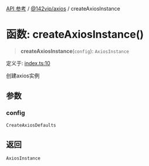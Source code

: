 [API 参考](../../../index.md) / [@142vip/axios](../index.md) / createAxiosInstance

# 函数: createAxiosInstance()

> **createAxiosInstance**(`config`): `AxiosInstance`

定义于: [index.ts:10](https://github.com/142vip/core-x/blob/bdff6769b69266ddfe7392709afaa643b39c00f4/packages/axios/src/index.ts#L10)

创建axios实例

## 参数

### config

`CreateAxiosDefaults`

## 返回

`AxiosInstance`
